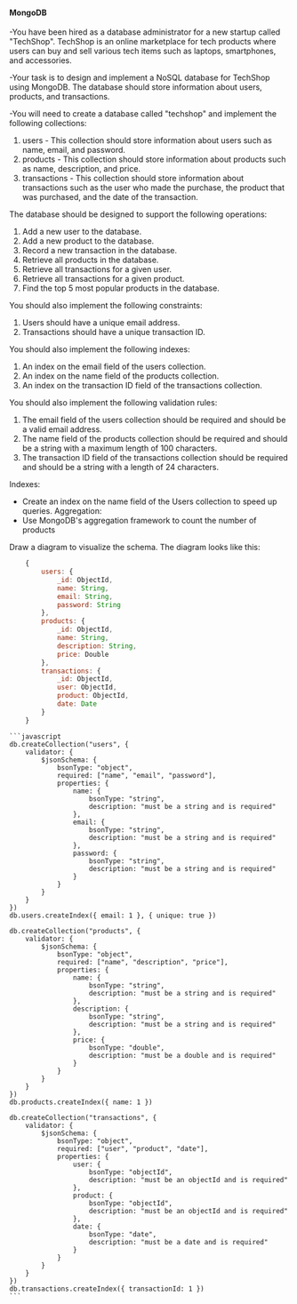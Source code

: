 #### MongoDB
-You have been hired as a database administrator for a new startup called "TechShop". TechShop is an online marketplace for tech products where users can buy and sell various tech items such as laptops, smartphones, and accessories.

-Your task is to design and implement a NoSQL database for TechShop using MongoDB. The database should store information about users, products, and transactions.

-You will need to create a database called "techshop" and implement the following collections:
1. users - This collection should store information about users such as name, email, and password.
2. products - This collection should store information about products such as name, description, and price.
3. transactions - This collection should store information about transactions such as the user who made the purchase, the product that was purchased, and the date of the transaction.


The database should be designed to support the following operations:
1. Add a new user to the database.
2. Add a new product to the database.
3. Record a new transaction in the database.
4. Retrieve all products in the database.
5. Retrieve all transactions for a given user.
6. Retrieve all transactions for a given product.
7. Find the top 5 most popular products in the database.

You should also implement the following constraints:
1. Users should have a unique email address.
2. Transactions should have a unique transaction ID.

You should also implement the following indexes:
1. An index on the email field of the users collection.
2. An index on the name field of the products collection.
3. An index on the transaction ID field of the transactions collection.

You should also implement the following validation rules:
1. The email field of the users collection should be required and should be a valid email address.
2. The name field of the products collection should be required and should be a string with a maximum length of 100 characters.
3. The transaction ID field of the transactions collection should be required and should be a string with a length of 24 characters.

Indexes: 
- Create an index on the name field of the Users collection to speed up queries.
Aggregation: 
- Use MongoDB's aggregation framework to count the number of products

Draw a diagram to visualize the schema.
The diagram looks like this:
```javascript
    {
        users: {
            _id: ObjectId,
            name: String,
            email: String,
            password: String
        },
        products: {
            _id: ObjectId,
            name: String,
            description: String,
            price: Double
        },
        transactions: {
            _id: ObjectId,
            user: ObjectId,
            product: ObjectId,
            date: Date
        }
    }
```

    ```javascript
    db.createCollection("users", {
        validator: {
            $jsonSchema: {
                bsonType: "object",
                required: ["name", "email", "password"],
                properties: {
                    name: {
                        bsonType: "string",
                        description: "must be a string and is required"
                    },
                    email: {
                        bsonType: "string",
                        description: "must be a string and is required"
                    },
                    password: {
                        bsonType: "string",
                        description: "must be a string and is required"
                    }
                }
            }
        }
    })
    db.users.createIndex({ email: 1 }, { unique: true })

    db.createCollection("products", {
        validator: {
            $jsonSchema: {
                bsonType: "object",
                required: ["name", "description", "price"],
                properties: {
                    name: {
                        bsonType: "string",
                        description: "must be a string and is required"
                    },
                    description: {
                        bsonType: "string",
                        description: "must be a string and is required"
                    },
                    price: {
                        bsonType: "double",
                        description: "must be a double and is required"
                    }
                }
            }
        }
    })
    db.products.createIndex({ name: 1 })

    db.createCollection("transactions", {
        validator: {
            $jsonSchema: {
                bsonType: "object",
                required: ["user", "product", "date"],
                properties: {
                    user: {
                        bsonType: "objectId",
                        description: "must be an objectId and is required"
                    },
                    product: {
                        bsonType: "objectId",
                        description: "must be an objectId and is required"
                    },
                    date: {
                        bsonType: "date",
                        description: "must be a date and is required"
                    }
                }
            }
        }
    })
    db.transactions.createIndex({ transactionId: 1 })
    ```

